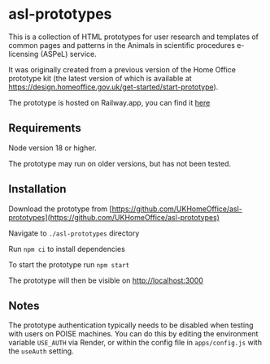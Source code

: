 # asl-prototypes

This is a collection of HTML prototypes for user research and templates of common pages and patterns in the Animals in scientific procedures e-licensing (ASPeL) service.

It was originally created from a previous version of the Home Office prototype kit (the latest version of which is available at https://design.homeoffice.gov.uk/get-started/start-prototype). 

The prototype is hosted on Railway.app, you can find it [here](https://asl-prototypes-production.up.railway.app/)

## Requirements

Node version 18 or higher.

The prototype may run on older versions, but has not been tested.

## Installation

Download the prototype from [https://github.com/UKHomeOffice/asl-prototypes](https://github.com/UKHomeOffice/asl-prototypes)

Navigate to `./asl-prototypes` directory 

Run `npm ci` to install dependencies

To start the prototype run `npm start`

The prototype will then be visible on [http://localhost:3000](http://localhost:3000)

## Notes

The prototype authentication typically needs to be disabled when testing with users on POISE machines. You can do this by editing the environment variable `USE_AUTH` via Render, or within the config file in `apps/config.js` with the `useAuth` setting.
